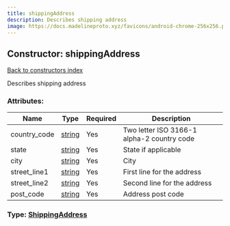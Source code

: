 ```yaml
---
title: shippingAddress
description: Describes shipping address
image: https://docs.madelineproto.xyz/favicons/android-chrome-256x256.png
---
```

## Constructor: shippingAddress  
[Back to constructors index](index.md)



Describes shipping address

### Attributes:

| Name     |    Type       | Required | Description |
|----------|---------------|----------|-------------|
|country\_code|[string](../types/string.md) | Yes|Two letter ISO 3166-1 alpha-2 country code|
|state|[string](../types/string.md) | Yes|State if applicable|
|city|[string](../types/string.md) | Yes|City|
|street\_line1|[string](../types/string.md) | Yes|First line for the address|
|street\_line2|[string](../types/string.md) | Yes|Second line for the address|
|post\_code|[string](../types/string.md) | Yes|Address post code|



### Type: [ShippingAddress](../types/ShippingAddress.md)


